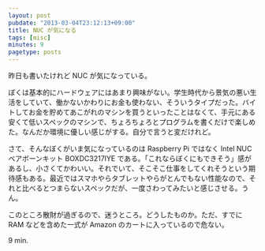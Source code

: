 ```yaml
---
layout: post
pubdate: "2013-03-04T23:12:13+09:00"
title: NUC が気になる
tags: [misc]
minutes: 9
pagetype: posts
---
```

昨日も書いたけれど NUC が気になっている。

ぼくは基本的にハードウェアにはあまり興味がない。学生時代から景気の悪い生活をしていて、働かないかわりにお金も使わない、そういうタイプだった。バイトしてお金を貯めてあこがれのマシンを買うといったことはなくて、手元にある安くて低いスペックのマシンで、ちょろちょろとプログラムを書くだけで楽しめた。なんだか環境に優しい感じがする。自分で言うと変だけれど。

さて、そんなぼくがいま気になっているのは Raspberry Pi ではなく Intel NUC ベアボーンキット BOXDC3217IYE である。「これならぼくにもできそう」感があるし、小さくてかわいい。それでいて、そこそこ仕事をしてくれそうという期待感もある。最近ではスマホやらタブレットやらがとんでもない性能なので、それと比べるとつまらないスペックだが、一度さわってみたいと感じさせる。うん。

このところ散財が過ぎるので、迷うところ。どうしたものか。ただ、すでに RAM などを含めた一式が Amazon のカートに入っているので危ない。

9 min.
